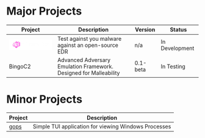 # Major Projects
| Project | Description | Version | Status |
| --- | --- | --- | --- |
| <a href="https://github.com/HackLike-co/PandoraEdr"> <img src="https://github.com/HackLike-co/.github/blob/main/Images/Pandora%20EDR%20Logo%20wText.png?raw=true" width="250"/> </a> | Test against you malware against an open-source EDR | n/a | In Development |
| BingoC2 | Advanced Adversary Emulation Framework. Designed for Malleability | 0.1-beta | In Testing |

# Minor Projects
| Project | Description |
| --- | --- |
| [gops](https://github.com/HackLike-co/gops) | Simple TUI application for viewing Windows Processes |
